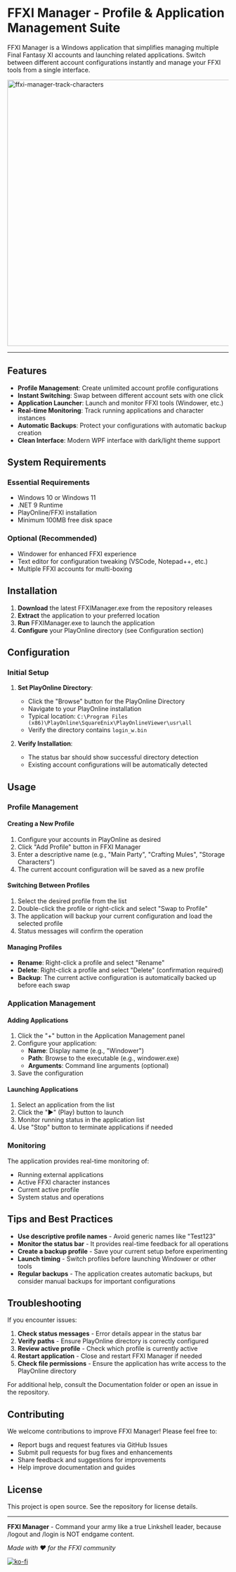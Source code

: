 # FFXI Manager - Profile & Application Management Suite

FFXI Manager is a Windows application that simplifies managing multiple Final Fantasy XI accounts and launching related applications. Switch between different account configurations instantly and manage your FFXI tools from a single interface.


<img width="1058" height="605" alt="ffxi-manager-track-characters" src="https://github.com/user-attachments/assets/cbe3b8f7-065f-4569-807d-9fed1af62787" />

---

## Features

- **Profile Management**: Create unlimited account profile configurations
- **Instant Switching**: Swap between different account sets with one click
- **Application Launcher**: Launch and monitor FFXI tools (Windower, etc.)
- **Real-time Monitoring**: Track running applications and character instances
- **Automatic Backups**: Protect your configurations with automatic backup creation
- **Clean Interface**: Modern WPF interface with dark/light theme support

## System Requirements

### Essential Requirements
- Windows 10 or Windows 11
- .NET 9 Runtime
- PlayOnline/FFXI installation
- Minimum 100MB free disk space

### Optional (Recommended)
- Windower for enhanced FFXI experience
- Text editor for configuration tweaking (VSCode, Notepad++, etc.)
- Multiple FFXI accounts for multi-boxing

## Installation

1. **Download** the latest FFXIManager.exe from the repository releases
2. **Extract** the application to your preferred location
3. **Run** FFXIManager.exe to launch the application
4. **Configure** your PlayOnline directory (see Configuration section)

## Configuration

### Initial Setup

1. **Set PlayOnline Directory**:
   - Click the "Browse" button for the PlayOnline Directory
   - Navigate to your PlayOnline installation
   - Typical location: `C:\Program Files (x86)\PlayOnline\SquareEnix\PlayOnlineViewer\usr\all`
   - Verify the directory contains `login_w.bin`

2. **Verify Installation**:
   - The status bar should show successful directory detection
   - Existing account configurations will be automatically detected

## Usage

### Profile Management

#### Creating a New Profile
1. Configure your accounts in PlayOnline as desired
2. Click "Add Profile" button in FFXI Manager
3. Enter a descriptive name (e.g., "Main Party", "Crafting Mules", "Storage Characters")
4. The current account configuration will be saved as a new profile

#### Switching Between Profiles
1. Select the desired profile from the list
2. Double-click the profile or right-click and select "Swap to Profile"
3. The application will backup your current configuration and load the selected profile
4. Status messages will confirm the operation

#### Managing Profiles
- **Rename**: Right-click a profile and select "Rename"
- **Delete**: Right-click a profile and select "Delete" (confirmation required)
- **Backup**: The current active configuration is automatically backed up before each swap

### Application Management

#### Adding Applications
1. Click the "+" button in the Application Management panel
2. Configure your application:
   - **Name**: Display name (e.g., "Windower")
   - **Path**: Browse to the executable (e.g., windower.exe)
   - **Arguments**: Command line arguments (optional)
3. Save the configuration

#### Launching Applications
1. Select an application from the list
2. Click the "▶" (Play) button to launch
3. Monitor running status in the application list
4. Use "Stop" button to terminate applications if needed

### Monitoring

The application provides real-time monitoring of:
- Running external applications
- Active FFXI character instances
- Current active profile
- System status and operations

## Tips and Best Practices

- **Use descriptive profile names** - Avoid generic names like "Test123"
- **Monitor the status bar** - It provides real-time feedback for all operations
- **Create a backup profile** - Save your current setup before experimenting
- **Launch timing** - Switch profiles before launching Windower or other tools
- **Regular backups** - The application creates automatic backups, but consider manual backups for important configurations

## Troubleshooting

If you encounter issues:

1. **Check status messages** - Error details appear in the status bar
2. **Verify paths** - Ensure PlayOnline directory is correctly configured
3. **Review active profile** - Check which profile is currently active
4. **Restart application** - Close and restart FFXI Manager if needed
5. **Check file permissions** - Ensure the application has write access to the PlayOnline directory

For additional help, consult the Documentation folder or open an issue in the repository.


## Contributing

We welcome contributions to improve FFXI Manager! Please feel free to:
- Report bugs and request features via GitHub Issues
- Submit pull requests for bug fixes and enhancements
- Share feedback and suggestions for improvements
- Help improve documentation and guides

## License

This project is open source. See the repository for license details.

---

**FFXI Manager** - Command your army like a true Linkshell leader, because /logout and /login is NOT endgame content.

*Made with ❤️ for the FFXI community*

[![ko-fi](https://ko-fi.com/img/githubbutton_sm.svg)](https://ko-fi.com/L4L21JMRTW)

